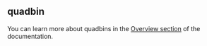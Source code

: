 ## quadbin

<div class="badges"><div class="core"></div></div>

You can learn more about quadbins in the [Overview section](/analytics-toolbox-postgres/overview/spatial-indexes/#quadbin) of the documentation.
